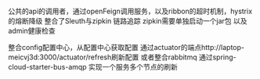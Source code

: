 #
公共的api的调用者，通过openFeign调用服务，以及ribbon的超时机制，hystrix的熔断降级
整合了Sleuth与zipkin 链路追踪  zipkin需要单独启动一个jar包
以及admin健康检查

整合config配置中心，从配置中心获取配置 通过actuator的端点http://laptop-meicvj3d:3000/actuator/refresh刷新配置
或者整合rabbitmq 通过spring-cloud-starter-bus-amqp  实现一个服务多个节点的刷新

